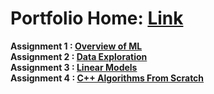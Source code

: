 # Portfolio Home: [Link](https://coltonxan.github.io/Class_Portfolio/)  
**Assignment 1 : [Overview of ML](https://coltonxan.github.io/Class_Portfolio/demo/2023/01/27/first-post.html)**    
**Assignment 2 : [Data Exploration](https://coltonxan.github.io/Class_Portfolio/demo/2023/02/04/data-exploration.html)**    
**Assignment 3 : [Linear Models](https://coltonxan.github.io/Class_Portfolio/demo/2023/02/17/linear-models.html)**    
**Assignment 4 : [C++ Algorithms From Scratch](https://coltonxan.github.io/Class_Portfolio/demo/2023/03/04/c++_algorithms_from_scratch.html)**    
